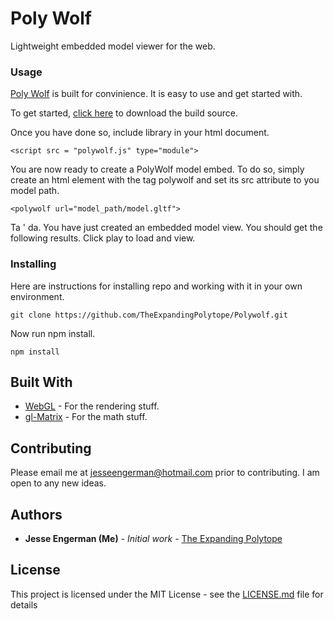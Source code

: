 # Poly Wolf

Lightweight embedded model viewer for the web.

### Usage

[Poly Wolf](https://github.com/TheExpandingPolytope/Polywolf) is built for convinience. It is easy to use and get started with. 

To get started, [click here]() to download the build source.

Once you have done so, include library in your html document.

```
<script src = "polywolf.js" type="module">
```

You are now ready to create a PolyWolf model embed. To do so, simply create an html element with the tag polywolf and set its src attribute to you model path. 
```
<polywolf url="model_path/model.gltf">
```

Ta ' da. You have just created an embedded model view. You should get the following results.
Click play to load and view.

### Installing

Here are instructions for installing repo and working with it in your own environment.

```
git clone https://github.com/TheExpandingPolytope/Polywolf.git
```

Now run npm install.
```
npm install
```


## Built With

* [WebGL](https://www.khronos.org/webgl/) - For the rendering stuff.
* [gl-Matrix](https://github.com/toji/gl-matrix) - For the math stuff.

## Contributing

Please email me at jesseengerman@hotmail.com prior to contributing. I am open to any new ideas.

## Authors

* **Jesse Engerman (Me)** - *Initial work* - [The Expanding Polytope](https://github.com/TheExpandingPolytope)

## License

This project is licensed under the MIT License - see the [LICENSE.md](LICENSE.md) file for details

